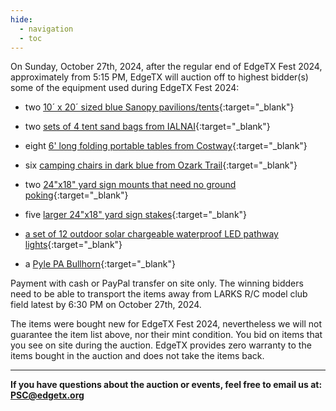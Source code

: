 ```yaml
---
hide:
  - navigation
  - toc
---
```


On Sunday, October 27th, 2024, after the regular end of EdgeTX Fest 2024, approximately from 5:15 PM, EdgeTX will auction off to highest bidder(s) some of the equipment used during EdgeTX Fest 2024:

 - two [10´ x 20´ sized blue Sanopy pavilions/tents](https://www.walmart.com/ip/SANOPY-10-x-20-EZ-Pop-Up-Canopy-Tent-Party-Tent-Outdoor-Event-Instant-Tent-Gazebo-with-6-Removable-Sidewalls-and-Carry-Bag-Dark-Gray/2581958731){:target="_blank"}

 - two [sets of 4 tent sand bags from IALNAI](https://www.amazon.com/IALNAI-Outdoor-Advertising-Sunshade-Windproof/dp/B09JC325FK/ref=sr_1_5){:target="_blank"}

 - eight [6' long folding portable tables from Costway](https://www.walmart.com/ip/Costway-6-Folding-Table-Portable-Plastic-Indoor-Outdoor-Picnic-Party-Dining-Camp-Tables/114186284?adsRedirect=true){:target="_blank"}

 - six [camping chairs in dark blue from Ozark Trail](https://www.walmart.com/ip/Ozark-Trail-Adult-Basic-Quad-Folding-Camp-Chair-with-Cup-Holder-Black/223562405){:target="_blank"}

 - two [24"x18" yard sign mounts that need no ground poking](https://www.amazon.com/dp/B0CM5PVLWC){:target="_blank"}

 - five [larger 24"x18" yard sign stakes](https://www.amazon.com/dp/B07W7QN9FP?th=1){:target="_blank"}

 - [a set of 12 outdoor solar chargeable waterproof LED pathway lights](https://www.amazon.com/Benany-Upgraded-Waterproof-Landscape-Lighting/dp/B0CRKH3TYR/ref=sr_1_36){:target="_blank"}

 - a [Pyle PA Bullhorn](https://www.amazon.com/Pyle-Megaphone-Speaker-Bullhorn-Built/dp/B007A99G4U/ref=sr_1_5){:target="_blank"}

Payment with cash or PayPal transfer on site only. The winning bidders need to be able to transport the items away from LARKS R/C model club field latest by 6:30 PM on October 27th, 2024.

The items were bought new for EdgeTX Fest 2024, nevertheless we will not guarantee the item list above, nor their mint condition. You bid on items that you see on site during the auction. EdgeTX provides zero warranty to the items bought in the auction and does not take the items back.

---
       
**If you have questions about the auction or events, feel free to email us at: PSC@edgetx.org**
